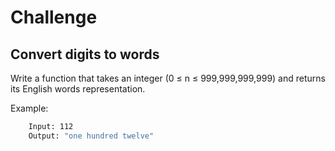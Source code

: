 # Challenge

## Convert digits to words

Write a function that takes an integer (0 ≤ n ≤ 999,999,999,999) and returns its English words representation.

Example:
```bash
    Input: 112
    Output: "one hundred twelve"
```